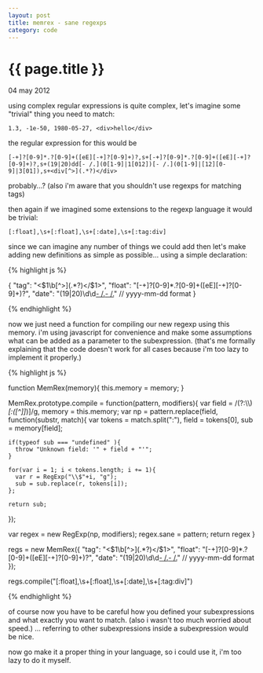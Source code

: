 ```yaml
---
layout: post
title: memrex - sane regexps
category: code
---
```


{{ page.title }}
================

<p class="meta">04 may 2012</p>

using complex regular expressions is quite complex, 
let's imagine some "trivial" thing you need to match:

    1.3, -1e-50, 1980-05-27, <div>hello</div>

the regular expression for this would be

    [-+]?[0-9]*.?[0-9]+([eE][-+]?[0-9]+)?,s+[-+]?[0-9]*.?[0-9]+([eE][-+]?[0-9]+)?,s+(19|20)dd[- /.](0[1-9]|1[012])[- /.](0[1-9]|[12][0-9]|3[01]),s+<div[^>](.*?)</div>

probably...? (also i'm aware that you shouldn't use regexps for matching tags)

then again if we imagined some extensions to the
regexp language it would be trivial:

    [:float],\s+[:float],\s+[:date],\s+[:tag:div]

since we can imagine any number of things we could add 
then let's make adding new definitions as simple as possible...
using a simple declaration:

{% highlight js %}

{
  "tag": "<$1\b[^>](.*?)</$1>",
  "float": "[-+]?[0-9]*\.?[0-9]+([eE][-+]?[0-9]+)?",
  "date": "(19|20)\d\d[- /.](0[1-9]|1[012])[- /.](0[1-9]|[12][0-9]|3[01])" // yyyy-mm-dd format
}

{% endhighlight %}

now we just need a function for compiling our
new regexp using this memory. 
i'm using javascript for convenience 
and make some assumptions what can be added as a 
parameter to the subexpression.
(that's me formally explaining that the code doesn't work 
for all cases because i'm too lazy to implement it properly.)

{% highlight js %}

function MemRex(memory){
  this.memory = memory;
}

MemRex.prototype.compile = function(pattern, modifiers){
  var field = /(?:\\\\)*\[:([^\]]*)\]/g,
      memory = this.memory;
  var np = pattern.replace(field, function(substr, match){
    var tokens = match.split(":"),
        field = tokens[0],
        sub = memory[field];
    
    if(typeof sub === "undefined" ){
      throw "Unknown field: '" + field + "'";
    }

    for(var i = 1; i < tokens.length; i += 1){
      var r = RegExp("\\$"+i, "g");
      sub = sub.replace(r, tokens[i]);
    };

    return sub;
  });

  var regex = new RegExp(np, modifiers);
  regex.sane = pattern;
  return regex
}

regs = new MemRex({
  "tag": "<$1\b[^>](.*?)</$1>",
  "float": "[-+]?[0-9]*\.?[0-9]+([eE][-+]?[0-9]+)?",
  "date": "(19|20)\d\d[- /.](0[1-9]|1[012])[- /.](0[1-9]|[12][0-9]|3[01])" // yyyy-mm-dd format
});

regs.compile("[:float],\s+[:float],\s+[:date],\s+[:tag:div]")

{% endhighlight %}

of course now you have to be careful how you defined 
your subexpressions and what exactly you want to match. 
(also i wasn't too much worried about speed.)
... referring to other subexpressions inside a subexpression 
would be nice.

now go make it a proper thing in your language, so i could use it,
i'm too lazy to do it myself.